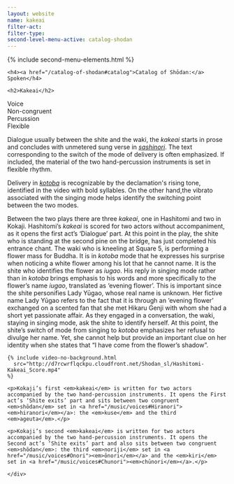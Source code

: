 ```yaml
---
layout: website
name: kakeai
filter-act:
filter-type:
second-level-menu-active: catalog-shodan
---
```


{% include second-menu-elements.html %}

<main class="page-content">
  <div class="text-container">

    <h4><a href="/catalog-of-shodan#catalog">Catalog of Shōdan:</a> Spoken</h4>

    <h2>Kakeai</h2>

  <div class="introductory-table">
    <div class="introductory-table__element">
      <div class="introductory-table__term">Voice</div>
      <div class="introductory-table__definition">Non-congruent</div>
    </div>
    <div class="introductory-table__element">
      <div class="introductory-table__term">Percussion</div>
      <div class="introductory-table__definition">Flexible</div>
    </div>
  </div>

  <p>Dialogue usually between the shite and the waki, the <em>kakeai</em>  starts in prose and concludes with unmetered sung verse in <a href="/music/voices#Sashinori"><em>sashinori</em></a>. The text corresponding to the switch of the mode of delivery is often emphasized. If included, the material of the two hand-percussion instruments is set in flexible rhythm.</p>

  <p>Delivery in <a href="/music/voices#Spoken"><em>kotoba</em></a> is recognizable by the declamation's rising tone, identified in the video with bold syllables. On the other hand,the vibrato associated with the singing mode helps identify the switching point between the two modes.</p>

  <p>Between the two plays there are three <em>kakeai</em>, one in Hashitomi and two in Kokaji. Hashitomi’s <em>kakeai</em> is scored for two actors without accompaniment, as it opens the first act’s ‘Dialogue’ part. At this point in the play, the shite who is standing at the second pine on the bridge, has just completed his entrance chant. The waki who is kneeling at Square 5, is performing a flower mass for Buddha. It is in <em>kotoba</em> mode that he expresses his surprise when noticing a white flower among his lot that he cannot name.
It is the shite who identifies the flower as <em>iugao</em>. His  reply in singing mode rather than in <em>kotoba</em> brings emphasis to his words and more specifically to the flower’s name <em>iugao</em>, translated as ‘evening flower’. This is important since the shite personifies Lady Yūgao, whose real name is unknown. Her fictive name Lady Yūgao refers to the fact that it is through an ‘evening flower’ exchanged on a scented fan that she met Hikaru Genji with whom she had a short yet passionate affair.
As they engaged in a conversation, the waki, staying in singing mode, ask the shite to identify herself. At this point, the shite’s switch of mode from singing to <em>kotoba</em> emphasizes her refusal to divulge her name. Yet, she cannot help but provide an important clue on her identity when she states that “I have come from the flower’s shadow”.</p>



    {% include video-no-background.html
      src="http://d7rcwrflqckpu.cloudfront.net/Shodan_sl/Hashitomi-Kakeai_Score.mp4"
    %}

    <p>Kokaji’s first <em>kakeai</em> is written for two actors accompanied by the two hand-percussion instruments. It opens the First act’s ‘Shite exits’ part and sits between two congruent <em>shōdan</em> set in <a href="/music/voices#Hiranori"><em>hiranori</em></a>: the <em>kuse</em> and the third <em>ageuta</em>.</p>

    <p>Kokaji’s second <em>kakeai</em> is written for two actors accompanied by the two hand-percussion instruments. It opens the Second act’s ‘Shite exits’ part and also sits between two congruent <em>shōdan</em>: the third <em>noriji</em> set in <a href="/music/voices#Onori"><em>ōnori</em></a> and the <em>kiri</em> set in <a href="/music/voices#Chunori"><em>chūnori</em></a>.</p>

    </div>
</main>
